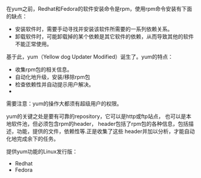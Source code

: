 
在yum之前，Redhat和Fedora的软件安装命令是rpm，使用rpm命令安装有下面的缺点：
- 安装软件时，需要手动寻找并安装该软件所需要的一系列依赖关系。
- 卸载软件时，可能卸载掉的某个依赖是其它软件的依赖，从而导致其他的软件不能正常使用。

基于此，yum（Yellow dog Updater Modified）诞生了。yum的特点：
- 收集rpm包的相关信息。
- 自动化地升级，安装/移除rpm包
- 检查依赖性并自动提示用户解决。
- 

需要注意：yum的操作大都须有超级用户的权限。


yum的关键之处是要有可靠的repository，它可以是http或ftp站点， 也可以是本地软件池，但必须包含rpm的header， header包括了rpm包的各种信息，包括描述，功能，提供的文件，依赖性等.正是收集了这些 header并加以分析，才能自动化地完成余下的任务。

提供yum功能的Linux发行版：
- Redhat
- Fedora

